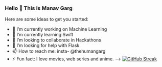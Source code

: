 ### Hello 👋 This is Manav Garg

Here are some ideas to get you started:

- 🔭 I’m currently working on Machine Learning
- 🌱 I’m currently learning Swift
- 👯 I’m looking to collaborate in Hackathons
- 🤔 I’m looking for help with Flask
- 📫 How to reach me: insta- @thehumangarg
- ⚡ Fun fact: I love movies, web series and anime.
-->
[![GitHub Streak](http://github-readme-streak-stats.herokuapp.com?user=thehumangarg&theme=radical&date_format=M%20j%5B%2C%20Y%5D)](https://git.io/streak-stats)

<!--[![Anurag's github stats](https://github-readme-stats.vercel.app/api?username=thehumangarg&theme=radical)](https://github.com/anuraghazra/github-readme-stats)-->
